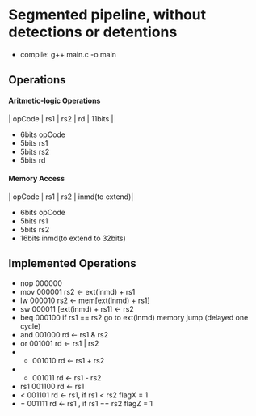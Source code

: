 # Segmented pipeline, without detections or detentions

  - compile: g++ main.c -o main

## Operations

#### Aritmetic-logic Operations
 | opCode | rs1 | rs2 | rd | 11bits |

  - 6bits opCode
  - 5bits rs1
  - 5bits rs2
  - 5bits rd

#### Memory Access
  | opCode | rs1 | rs2 | inmd(to extend)|

  - 6bits opCode
  - 5bits rs1
  - 5bits rs2
  - 16bits inmd(to extend to 32bits)

## Implemented Operations

  - nop 000000
  - mov 000001  rs2 <- ext(inmd) + rs1
  - lw  000010  rs2 <- mem[ext(inmd) + rs1]
  - sw  000011  [ext(inmd) + rs1] <- rs2
  - beq 000100  if rs1 == rs2 go to ext(inmd) memory jump (delayed one cycle)
  - and 001000  rd <- rs1 & rs2
  - or  001001  rd <- rs1 | rs2
  - +   001010  rd <- rs1 + rs2
  - -   001011  rd <- rs1 - rs2
  - rs1 001100  rd <- rs1
  - <   001101  rd <- rs1, if rs1 < rs2 flagX = 1
  - =   001111  rd <- rs1 , if rs1 == rs2 flagZ = 1
